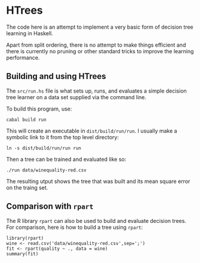 # HTrees

The code here is an attempt to implement a very basic form of decision tree 
learning in Haskell.

Apart from split ordering, there is no attempt to make things efficient and
there is currently no pruning or other standard tricks to improve the 
learning performance.

## Building and using HTrees

The `src/run.hs` file is what sets up, runs, and evaluates a simple decision 
tree learner on a data set supplied via the command line.

To build this program, use:

	cabal build run

This will create an executable in `dist/build/run/run`. I usually make a 
symbolic link to it from the top level directory:

	ln -s dist/build/run/run run

Then a tree can be trained and evaluated like so:

	./run data/winequality-red.csv

The resulting utput shows the tree that was built and its mean square error
on the traing set.

## Comparison with `rpart`

The R library `rpart` can also be used to build and evaluate decision trees.
For comparison, here is how to build a tree using `rpart`:

	library(rpart)
	wine <- read.csv('data/winequality-red.csv',sep=';')
	fit <- rpart(quality ~ ., data = wine)
	summary(fit)

